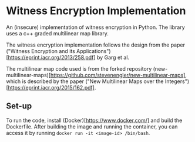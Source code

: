# Witness Encryption Implementation
An (insecure) implementation of witness encryption in Python. The library uses a c++ graded multilinear map library.

The witness encryption implementation follows the design from the paper ("Witness Encryption and its Applications")[https://eprint.iacr.org/2013/258.pdf] by Garg et al.

The multilinear map code used is from the forked repository (new-multilinear-maps)[https://github.com/stevenengler/new-multilinear-maps], which is described by the paper ("New Multilinear Maps over the Integers")[https://eprint.iacr.org/2015/162.pdf].

## Set-up

To run the code, install (Docker)[https://www.docker.com/] and build the Dockerfile. After building the image and running the container, you can access it by running `docker run -it <image-id> /bin/bash`.
